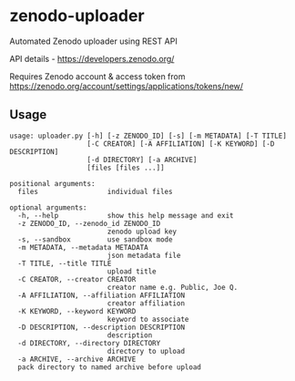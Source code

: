 # zenodo-uploader
Automated Zenodo uploader using REST API

API details - https://developers.zenodo.org/

Requires Zenodo account & access token from
https://zenodo.org/account/settings/applications/tokens/new/

Usage
-----

```
usage: uploader.py [-h] [-z ZENODO_ID] [-s] [-m METADATA] [-T TITLE]
                   [-C CREATOR] [-A AFFILIATION] [-K KEYWORD] [-D DESCRIPTION]
                   [-d DIRECTORY] [-a ARCHIVE]
                   [files [files ...]]

positional arguments:
  files                 individual files

optional arguments:
  -h, --help            show this help message and exit
  -z ZENODO_ID, --zenodo_id ZENODO_ID
                        zenodo upload key
  -s, --sandbox         use sandbox mode
  -m METADATA, --metadata METADATA
                        json metadata file
  -T TITLE, --title TITLE
                        upload title
  -C CREATOR, --creator CREATOR
                        creator name e.g. Public, Joe Q.
  -A AFFILIATION, --affiliation AFFILIATION
                        creator affiliation
  -K KEYWORD, --keyword KEYWORD
                        keyword to associate
  -D DESCRIPTION, --description DESCRIPTION
                        description
  -d DIRECTORY, --directory DIRECTORY
                        directory to upload
  -a ARCHIVE, --archive ARCHIVE
  pack directory to named archive before upload
```
